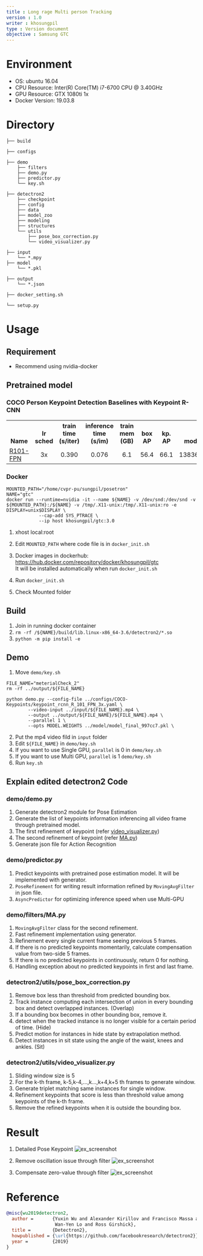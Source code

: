 ```yaml
---
title : Long rage Multi person Tracking
version : 1.0
writer : khosungpil
type : Version document
objective : Samsung GTC
---
```


# Environment #
* OS: ubuntu 16.04
* CPU Resource: Inter(R) Core(TM) i7-6700 CPU @ 3.40GHz
* GPU Resource: GTX 1080ti 1x
* Docker Version: 19.03.8

# Directory #
~~~
├── build

├── configs

├── demo
    ├── filters
    ├── demo.py
    ├── predictor.py
    └── key.sh

├── detectron2
    ├── checkpoint
    ├── config
    ├── data
    ├── model_zoo
    ├── modeling
    ├── structures
    └── utils
        ├── pose_box_correction.py
        └── video_visualizer.py

├── input
    └── *.mpy
├── model
    └── *.pkl

├── output
    └── *.json

├── docker_setting.sh

└── setup.py
~~~

# Usage #
## Requirement ##
* Recommend using nvidia-docker

## Pretrained model ##
### COCO Person Keypoint Detection Baselines with Keypoint R-CNN
<!--
./gen_html_table.py --config 'COCO-Keypoints/*50*' 'COCO-Keypoints/*101*'  --name R50-FPN R50-FPN R101-FPN X101-FPN --fields lr_sched train_speed inference_speed mem box_AP keypoint_AP
-->

<table><tbody>
<!-- START TABLE -->
<!-- TABLE HEADER -->
<th valign="bottom">Name</th>
<th valign="bottom">lr<br/>sched</th>
<th valign="bottom">train<br/>time<br/>(s/iter)</th>
<th valign="bottom">inference<br/>time<br/>(s/im)</th>
<th valign="bottom">train<br/>mem<br/>(GB)</th>
<th valign="bottom">box<br/>AP</th>
<th valign="bottom">kp.<br/>AP</th>
<th valign="bottom">model id</th>
<th valign="bottom">download</th>
<!-- TABLE BODY -->
<!-- ROW: keypoint_rcnn_R_101_FPN_3x -->
 <tr><td align="left"><a href="configs/COCO-Keypoints/keypoint_rcnn_R_101_FPN_3x.yaml">R101-FPN</a></td>
<td align="center">3x</td>
<td align="center">0.390</td>
<td align="center">0.076</td>
<td align="center">6.1</td>
<td align="center">56.4</td>
<td align="center">66.1</td>
<td align="center">138363331</td>
<td align="center"><a href="https://dl.fbaipublicfiles.com/detectron2/COCO-Keypoints/keypoint_rcnn_R_101_FPN_3x/138363331/model_final_997cc7.pkl">model</a>&nbsp;|&nbsp;<a href="https://dl.fbaipublicfiles.com/detectron2/COCO-Keypoints/keypoint_rcnn_R_101_FPN_3x/138363331/metrics.json">metrics</a></td>
</tr>

</tbody></table>

### Docker ###
```shell
MOUNTED_PATH="/home/cvpr-pu/sungpil/posetron"
NAME="gtc"
docker run --runtime=nvidia -it --name ${NAME} -v /dev/snd:/dev/snd -v ${MOUNTED_PATH}:/${NAME} -v /tmp/.X11-unix:/tmp/.X11-unix:ro -e DISPLAY=unix$DISPLAY \
            --cap-add SYS_PTRACE \
            --ip host khosungpil/gtc:3.0
```
1. xhost local:root
2. Edit `MOUNTED_PATH` where code file is in `docker_init.sh`
3. Docker images in dockerhub: https://hub.docker.com/repository/docker/khosungpil/gtc <br>
It will be installed automatically when run `docker_init.sh`

4. Run `docker_init.sh`
5. Check Mounted folder

## Build ##
1. Join in running docker container
2. `rm -rf /${NAME}/build/lib.linux-x86_64-3.6/detectron2/*.so`
3. `python -m pip install -e`


## Demo ##
1. Move `demo/key.sh`
```shell
FILE_NAME="meterialCheck_2"
rm -rf ../output/${FILE_NAME}

python demo.py --config-file ../configs/COCO-Keypoints/keypoint_rcnn_R_101_FPN_3x.yaml \
		--video-input ../input/${FILE_NAME}.mp4 \
		--output ../output/${FILE_NAME}/${FILE_NAME}.mp4 \
		--parallel 1 \
		--opts MODEL.WEIGHTS ../model/model_final_997cc7.pkl \
```
2. Put the mp4 video fild in `input` folder
3. Edit `${FILE_NAME}` in `demo/key.sh`
4. If you want to use Single GPU, `parallel` is 0 in `demo/key.sh`
5. If you want to use Multi GPU, `parallel` is 1 `demo/key.sh`
6. Run `key.sh`

## Explain edited detectron2 Code ##
### demo/demo.py ###
1. Generate detectron2 module for Pose Estimation
2. Generate the list of keypoints information inferencing all video frame through pretrained model.
3. The first refinement of keypoint (refer [video_visualizer.py](#detectron2utilsvideo_visualizerpy))
4. The second refinement of keypoint (refer [MA.py](#detectron2utilsvideo_visualizerpy))
5. Generate json file for Action Recognition

### demo/predictor.py ###
1. Predict keypoints with pretrained pose estimation model. It will be implemented with generator.
2. `PoseRefinement` for writing result information refined by `MovingAvgFilter` in json file.
3. `AsyncPredictor` for optimizing inference speed when use Multi-GPU

### demo/filters/MA.py ###
1. `MovingAvgFilter` class for the second refinement.
2. Fast refinement implementation using generator.
3. Refinement every single current frame seeing previous 5 frames.
4. If there is no predicted keypoints momentarily, calculate compensation value from two-side 5 frames.
5. If there is no predicted keypoints in continuously, return 0 for nothing.
6. Handling exception about no predicted keypoints in first and last frame.

### detectron2/utils/pose_box_correction.py ###
1. Remove box less than threshold from predicted bounding box.
2. Track instance computing each intersection of union in every bounding box and detect overlapped instances. (Overlap)
3. If a bounding box becomes in other bounding box, remove it.
4. detect when the tracked instance is no longer visible for a certain period of time. (Hide)
5. Predict motion for instances in hide state by extrapolation method.
6. Detect instances in sit state using the angle of the waist, knees and ankles. (Sit)

### detectron2/utils/video_visualizer.py ###
1. Sliding window size is 5
2. For the k-th frame, k-5,k-4,...,k...,k+4,k+5 th frames to generate window.
3. Generate triplet matching same instances for single window.
4. Refinement keypoints that score is less than threshold value among keypoints of the k-th frame.
5. Remove the refined keypoints when it is outside the bounding box.

# Result #
1. Detailed Pose Keypoint
![ex_screenshot](./src/1.png)

2. Remove oscillation issue through filter
![ex_screenshot](./src/2.png)

3. Compensate zero-value through filter
![ex_screenshot](./src/3.png)

# Reference #
```BibTeX
@misc{wu2019detectron2,
  author =       {Yuxin Wu and Alexander Kirillov and Francisco Massa and
                  Wan-Yen Lo and Ross Girshick},
  title =        {Detectron2},
  howpublished = {\url{https://github.com/facebookresearch/detectron2}},
  year =         {2019}
}
```





